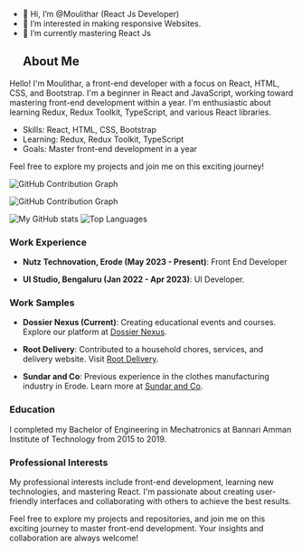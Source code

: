 - 👋 Hi, I’m @Moulithar (React Js Developer)
- 👀 I’m interested in making responsive Websites.
- 🌱 I’m currently mastering React Js
  ## About Me

Hello! I'm Moulithar, a front-end developer with a focus on React, HTML, CSS, and Bootstrap. I'm a beginner in React and JavaScript, working toward mastering front-end development within a year. I'm enthusiastic about learning Redux, Redux Toolkit, TypeScript, and various React libraries.

- Skills: React, HTML, CSS, Bootstrap
- Learning: Redux, Redux Toolkit, TypeScript
- Goals: Master front-end development in a year

Feel free to explore my projects and join me on this exciting journey!

![GitHub Contribution Graph](https://activity-graph.herokuapp.com/graph?username=Moulithar&theme=radical)


![GitHub Contribution Graph](https://activity-graph.herokuapp.com/graph?username=Moulithar&theme=radical)

![My GitHub stats](https://github-readme-stats.vercel.app/api?username=Moulithar&show_icons=true&theme=radical)
![Top Languages](https://github-readme-stats.vercel.app/api/top-langs/?username=Moulithar&layout=compact&theme=radical)

### Work Experience

- **Nutz Technovation, Erode (May 2023 - Present)**: Front End Developer

- **UI Studio, Bengaluru (Jan 2022 - Apr 2023)**: UI Developer.

### Work Samples

- **Dossier Nexus (Current)**: Creating educational events and courses. Explore our platform at [Dossier Nexus](https://ui.dossiernexus.com).

- **Root Delivery**: Contributed to a household chores, services, and delivery website. Visit [Root Delivery](https://rootrs.com).

- **Sundar and Co**: Previous experience in the clothes manufacturing industry in Erode. Learn more at [Sundar and Co](https://sundarandco.in).
  
### Education

I completed my Bachelor of Engineering in Mechatronics at Bannari Amman Institute of Technology from 2015 to 2019.

### Professional Interests

My professional interests include front-end development, learning new technologies, and mastering React. I'm passionate about creating user-friendly interfaces and collaborating with others to achieve the best results.

Feel free to explore my projects and repositories, and join me on this exciting journey to master front-end development. Your insights and collaboration are always welcome!

<!---
Moulithar/Moulithar is a ✨ special ✨ repository because its `README.md` (this file) appears on your GitHub profile.
You can click the Preview link to take a look at your changes.
--->

